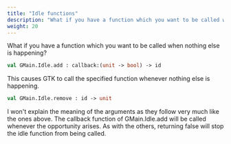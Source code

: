 ```yaml
---
title: "Idle functions"
description: "What if you have a function which you want to be called when nothing else is happening?"
weight: 20
---
```


What if you have a function which you want to be called when nothing else is happening?

``` ocaml
val GMain.Idle.add : callback:(unit -> bool) -> id
```
This causes GTK to call the specified function whenever nothing else is happening.

``` ocaml
val GMain.Idle.remove : id -> unit
```
I won't explain the meaning of the arguments as they follow very much like the ones above. The callback function of GMain.Idle.add will be called whenever the opportunity arises. As with the others, returning false will stop the idle function from being called.
